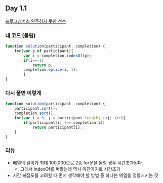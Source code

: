 ## Day 1.1
[프로그래머스 완주하지 못한 선수](https://programmers.co.kr/learn/courses/30/lessons/42576?language=javascript)

### 내 코드 (틀림)

```javascript
function solution(participant, completion) {
    for(var p of participant){
        var i = completion.indexOf(p);
        if(i==-1)
            return p;
        completion.splice(i, 1);
        }
}
```



### 다시 풀면 이렇게

```javascript
function solution(participant, completion) {
    participant.sort();
    completion.sort();
    for(var i = 0, j = participant.length; i<j; i++){
        if(participant[i] !== completion[i])
            return participant[i];
    }
}
```



### 리뷰

* 배열의 길이가 최대 100,000으로 2중 for문을 돌릴 경우 시간초과된다.
  * 그래서 indexOf를 써봤는데 역시 마찬가지로 시간초과
* 시간 복잡도를 고려할 때 먼저 생각해야 할 방법 중 하나는 배열을 정렬시키는 것

